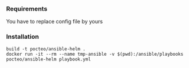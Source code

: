 ### Requirements

You have to replace config file by yours


### Installation

    build -t pocteo/ansible-helm .
    docker run -it --rm --name tmp-ansible -v $(pwd):/ansible/playbooks pocteo/ansible-helm playbook.yml
